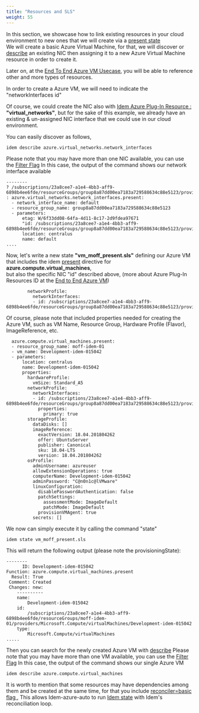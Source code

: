 ```yaml
---
title: "Resources and SLS"
weight: 55
---
```


In this section, we showcase how to link existing resources in your cloud environment to new ones that we will create via a [present state](/How-to-use-Idem/States/Present/)<br>
We will create a basic Azure Virtual Machine, for that, we will discover or [describe](/How-to-use-Idem/Describe/) an existing NIC then assigning it to a new Azure Virtual Machine resource in order to create it.

Later on, at the [End To End Azure VM Usecase](/How-to-use-Idem/Use-Cases/End-to-End-Azure-VM/), you will be able to reference other and more types of resources.

In order to create a Azure VM, we will need to indicate the "networkInterfaces id"

Of course, we could create the NIC also with [Idem Azure Plug-In Resource :](/Getting-Started/Cloud-Plug-Ins/Idem-Azure-Plug-In/) <b>"virtual_networks"</b>, but for the sake of this example, we already have an existing & un-assigned NIC interface that we could use in our cloud environment.

You can easily discover as follows, 

```shell
idem describe azure.virtual_networks.network_interfaces
```
Please note that you may have more than one NIC available, you can use the [Filter Flag](/How-to-use-Idem/Filter-flag/)
In this case, the output of the command shows our network interface available

```shell
--------
? /subscriptions/23a8cee7-a1e4-4bb3-aff9-6898b4ee6fde/resourceGroups/group8a87dd00ea7183a729588634c88e5123/providers/Microsoft.Network/networkInterfaces/default
: azure.virtual_networks.network_interfaces.present:
  - network_interface_name: default
  - resource_group_name: group8a87dd00ea7183a729588634c88e5123
  - parameters:
      etag: W/6f33dd08-64fa-4d11-8c17-2d9fdea97671
      "id: /subscriptions/23a8cee7-a1e4-4bb3-aff9-6898b4ee6fde/resourceGroups/group8a87dd00ea7183a729588634c88e5123/providers/Microsoft.Network/networkInterfaces/default"
      location: centralus
      name: default
....
```

Now, let's write a new state <b>"vm_moff_present.sls"</b> defining our Azure VM
that includes the idem [present](/Getting-Started/Basic-Commands/) directive for <b>azure.compute.virtual_machines</b>,<br> 
but also the specific NIC "id" described above, (more about Azure Plug-In Resources ID at the [End to End Azure VM](/How-to-use-Idem/Use-Cases/End-to-End-Azure-VM/))

```shell
        networkProfile:
          networkInterfaces:
          - id: /subscriptions/23a8cee7-a1e4-4bb3-aff9-6898b4ee6fde/resourceGroups/group8a87dd00ea7183a729588634c88e5123/providers/Microsoft.Network/networkInterfaces/default
```

Of course, please note that included properties needed for creating the Azure VM, such as VM Name, Resource Group, Hardware Profile (Flavor), ImageReference, etc.

```shell
  azure.compute.virtual_machines.present:
  - resource_group_name: moff-idem-01
  - vm_name: Development-idem-015042
  - parameters:
      location: centralus
      name: Development-idem-015042
      properties:
        hardwareProfile:
          vmSize: Standard_A5
        networkProfile:
          networkInterfaces:
          - id: /subscriptions/23a8cee7-a1e4-4bb3-aff9-6898b4ee6fde/resourceGroups/group8a87dd00ea7183a729588634c88e5123/providers/Microsoft.Network/networkInterfaces/default
            properties:
              primary: true
        storageProfile:
          dataDisks: []
          imageReference:
            exactVersion: 18.04.201804262
            offer: UbuntuServer
            publisher: Canonical
            sku: 18.04-LTS
            version: 18.04.201804262
        osProfile:
          adminUsername: azureuser
          allowExtensionOperations: true
          computerName: Development-idem-015042
          adminPassword: "C@n0n1c@lVMware"
          linuxConfiguration:
            disablePasswordAuthentication: false
            patchSettings:
              assessmentMode: ImageDefault
              patchMode: ImageDefault
            provisionVMAgent: true
          secrets: []
```

We now can simply execute it by calling the command "state"

```shell
idem state vm_moff_present.sls
```

This will return the following output (please note the provisioningState):

```shell
--------
      ID: Development-idem-015042
Function: azure.compute.virtual_machines.present
  Result: True
 Comment: Created
 Changes: new:
    ----------
    name:
        Development-idem-015042
    id:
        /subscriptions/23a8cee7-a1e4-4bb3-aff9-6898b4ee6fde/resourceGroups/moff-idem-01/providers/Microsoft.Compute/virtualMachines/Development-idem-015042
    type:
        Microsoft.Compute/virtualMachines
.....
```

Then you can search for the newly created Azure VM with [describe](/How-to-use-Idem/Describe/)
Please note that you may have more than one VM available, you can use the [Filter Flag](/How-to-use-Idem/Filter-flag/)
In this case, the output of the command shows our single Azure VM

```shell
idem describe azure.compute.virtual_machines
```

It is worth to mention that some resources may have dependencies among them and be created at the same time, for that you include [ reconciler=basic flag ](/How-to-use-Idem/States/reconciler-flag/), This allows Idem-azure-auto to run [Idem state](/How-to-use-Idem/States/Present/)
with Idem's reconciliation loop.


